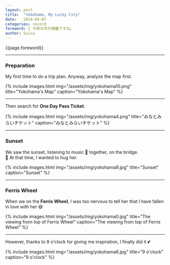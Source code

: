 ```yaml
---
layout: post
title:  "Yokohama, My Lucky City"
date:   2019-04-07
categories: record
foreword: 🌛 今夜の月が綺麗ですね。
author: Suica
---
```


{{page.foreword}}

---
### Preparation

My first time to do a trip plan. Anyway, analyze the map first.

{% include images.html img="/assets/img/yokohama10.png" title="Yokohama's Map" caption="Yokohama's Map" %}

---
Then search for **One Day Pass Ticket**.

{% include images.html img="/assets/img/yokohama4.png" title="みなとみらいチケット" caption="みなとみらいチケット" %}

---
### Sunset

We saw the sunset, listening to music 🎵 together, on the bridge.  
🌆 At that time, I wanted to hug her.

{% include images.html img="/assets/img/yokohama9.jpg" title="Sunset" caption="Sunset" %}

---
### Ferris Wheel

When we on the **Ferris Wheel**, I was too nervous to tell her that I have fallen in love with her 😅

{% include images.html img="/assets/img/yokohama0.jpg" title="The viewing from top of Ferris Wheel" caption="The viewing from top of Ferris Wheel" %}

---

However, thanks to 9 o'clock for giving me inspiration, I finally did it 💕

{% include images.html img="/assets/img/yokohama6.jpg" title="9 o'clock" caption="9 o'clock" %}
